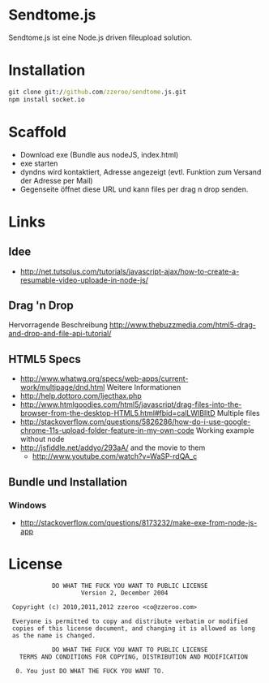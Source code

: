 # Sendtome.js
Sendtome.js ist eine Node.js driven fileupload solution.

# Installation
```cmd
git clone git://github.com/zzeroo/sendtome.js.git
npm install socket.io
```

# Scaffold
* Download exe (Bundle aus nodeJS, index.html)
* exe starten
* dyndns wird kontaktiert, Adresse angezeigt (evtl. Funktion zum Versand der Adresse per Mail)
* Gegenseite öffnet diese URL und kann files per drag n drop senden.


# Links 
## Idee
- http://net.tutsplus.com/tutorials/javascript-ajax/how-to-create-a-resumable-video-uploade-in-node-js/

## Drag 'n Drop
Hervorragende Beschreibung
http://www.thebuzzmedia.com/html5-drag-and-drop-and-file-api-tutorial/
## HTML5 Specs
- http://www.whatwg.org/specs/web-apps/current-work/multipage/dnd.html
Weitere Informationen
- http://help.dottoro.com/ljecthax.php
- http://www.htmlgoodies.com/html5/javascript/drag-files-into-the-browser-from-the-desktop-HTML5.html#fbid=calLWIBlltD
Multiple files
- http://stackoverflow.com/questions/5826286/how-do-i-use-google-chrome-11s-upload-folder-feature-in-my-own-code
Working example without node
- http://jsfiddle.net/addyo/293aA/
  and the movie to them
  - http://www.youtube.com/watch?v=WaSP-rdQA_c
## Bundle und Installation
### Windows
- http://stackoverflow.com/questions/8173232/make-exe-from-node-js-app

# License

                DO WHAT THE FUCK YOU WANT TO PUBLIC LICENSE
                        Version 2, December 2004

     Copyright (c) 2010,2011,2012 zzeroo <co@zzeroo.com>

     Everyone is permitted to copy and distribute verbatim or modified
     copies of this license document, and changing it is allowed as long
     as the name is changed.

                DO WHAT THE FUCK YOU WANT TO PUBLIC LICENSE
       TERMS AND CONDITIONS FOR COPYING, DISTRIBUTION AND MODIFICATION

      0. You just DO WHAT THE FUCK YOU WANT TO.

